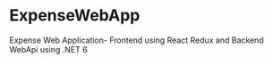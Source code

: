 # ExpenseWebApp
Expense Web Application- Frontend using React Redux and Backend WebApi using .NET 6
